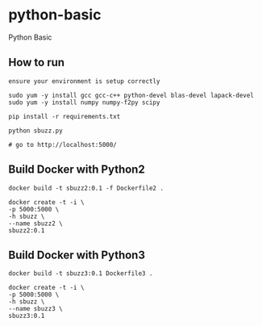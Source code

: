 
# python-basic
Python Basic

## How to run
`ensure your environment is setup correctly`

```
sudo yum -y install gcc gcc-c++ python-devel blas-devel lapack-devel
sudo yum -y install numpy numpy-f2py scipy

pip install -r requirements.txt

python sbuzz.py

# go to http://localhost:5000/
```

## Build Docker with Python2
```
docker build -t sbuzz2:0.1 -f Dockerfile2 .

docker create -t -i \
-p 5000:5000 \
-h sbuzz \
--name sbuzz2 \
sbuzz2:0.1
```


## Build Docker with Python3
```
docker build -t sbuzz3:0.1 Dockerfile3 .

docker create -t -i \
-p 5000:5000 \
-h sbuzz \
--name sbuzz3 \
sbuzz3:0.1
```
